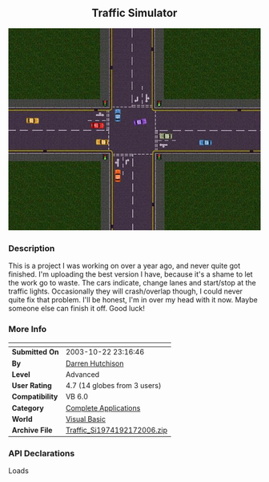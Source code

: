 ﻿<div align="center">

## Traffic Simulator

<img src="PIC20062171623324957.JPG">
</div>

### Description

This is a project I was working on over a year ago, and never quite got finished. I'm uploading the best version I have, because it's a shame to let the work go to waste. The cars indicate, change lanes and start/stop at the traffic lights. Occasionally they will crash/overlap though, I could never quite fix that problem. I'll be honest, I'm in over my head with it now. Maybe someone else can finish it off. Good luck!
 
### More Info
 


<span>             |<span>
---                |---
**Submitted On**   |2003-10-22 23:16:46
**By**             |[Darren Hutchison](https://github.com/Planet-Source-Code/PSCIndex/blob/master/ByAuthor/darren-hutchison.md)
**Level**          |Advanced
**User Rating**    |4.7 (14 globes from 3 users)
**Compatibility**  |VB 6\.0
**Category**       |[Complete Applications](https://github.com/Planet-Source-Code/PSCIndex/blob/master/ByCategory/complete-applications__1-27.md)
**World**          |[Visual Basic](https://github.com/Planet-Source-Code/PSCIndex/blob/master/ByWorld/visual-basic.md)
**Archive File**   |[Traffic\_Si1974192172006\.zip](https://github.com/Planet-Source-Code/darren-hutchison-traffic-simulator__1-64368/archive/master.zip)

### API Declarations

Loads





